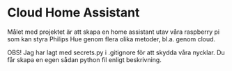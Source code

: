 # Cloud Home Assistant

Målet med projektet är att skapa en home assistant utav våra raspberry pi som kan styra Philips Hue genom flera olika metoder, bl.a. genom cloud.

OBS! Jag har lagt med secrets.py i .gitignore för att skydda våra nycklar. Du får skapa en egen sådan python fil enligt beskrivning.

